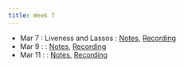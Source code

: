 ```yaml
---
title: Week 7
---
```


- Mar 7 : Liveness and Lassos : [Notes](https://hackmd.io/@lfs/Hk8NnifZ9), [Recording](https://brown.hosted.panopto.com/Panopto/Pages/Viewer.aspx?id=34419976-5b79-48a0-9186-ae2900f6452f)
- Mar 9 : : [Notes](#), [Recording](#)
- Mar 11 : : [Notes](#), [Recording](#)
